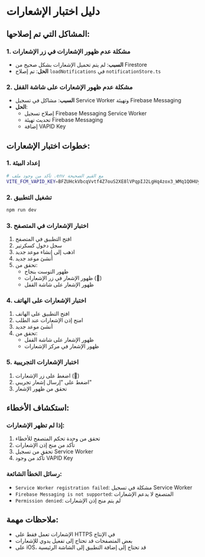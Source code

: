 # دليل اختبار الإشعارات

## المشاكل التي تم إصلاحها:

### 1. مشكلة عدم ظهور الإشعارات في زر الإشعارات
- **السبب**: لم يتم تحميل الإشعارات بشكل صحيح من Firestore
- **الحل**: تم إصلاح `loadNotifications` في `notificationStore.ts`

### 2. مشكلة عدم ظهور الإشعارات على شاشة القفل
- **السبب**: مشاكل في تسجيل Service Worker وتهيئة Firebase Messaging
- **الحل**: 
  - إصلاح تسجيل Firebase Messaging Service Worker
  - تحديث تهيئة Firebase Messaging
  - إضافة VAPID Key

## خطوات اختبار الإشعارات:

### 1. إعداد البيئة
```bash
# تأكد من وجود ملف .env مع القيم الصحيحة
VITE_FCM_VAPID_KEY=BFZUHckVbcqVvtf4Z7ouS2XE8lVPqpIJ2LgHq4zox3_WMq1QOHUycNtH6bR6GvHUuupG7BZgDLKxGE0Z0dCITno
```

### 2. تشغيل التطبيق
```bash
npm run dev
```

### 3. اختبار الإشعارات في المتصفح
1. افتح التطبيق في المتصفح
2. سجل دخول كسكرتير
3. اذهب إلى إنشاء موعد جديد
4. أنشئ موعد جديد
5. تحقق من:
   - ظهور التوست بنجاح
   - ظهور الإشعار في زر الإشعارات (🔔)
   - ظهور الإشعار على شاشة القفل

### 4. اختبار الإشعارات على الهاتف
1. افتح التطبيق على الهاتف
2. امنح إذن الإشعارات عند الطلب
3. أنشئ موعد جديد
4. تحقق من:
   - ظهور الإشعار على شاشة القفل
   - ظهور الإشعار في مركز الإشعارات

### 5. اختبار الإشعارات التجريبية
1. اضغط على زر الإشعارات (🔔)
2. اضغط على "إرسال إشعار تجريبي"
3. تحقق من ظهور الإشعار

## استكشاف الأخطاء:

### إذا لم تظهر الإشعارات:
1. تحقق من وحدة تحكم المتصفح للأخطاء
2. تأكد من منح إذن الإشعارات
3. تحقق من تسجيل Service Worker
4. تأكد من وجود VAPID Key

### رسائل الخطأ الشائعة:
- `Service Worker registration failed`: مشكلة في تسجيل Service Worker
- `Firebase Messaging is not supported`: المتصفح لا يدعم الإشعارات
- `Permission denied`: لم يتم منح إذن الإشعارات

## ملاحظات مهمة:
- الإشعارات تعمل فقط على HTTPS في الإنتاج
- بعض المتصفحات قد تحتاج إلى تفعيل يدوي للإشعارات
- على iOS، قد تحتاج إلى إضافة التطبيق إلى الشاشة الرئيسية
